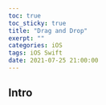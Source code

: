 ```yaml
---
toc: true
toc_sticky: true
title: "Drag and Drop"
exerpt: ""
categories: iOS
tags: iOS Swift
date: 2021-07-25 21:00:00
---
```


## Intro

